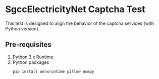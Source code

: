 # SgccElectricityNet Captcha Test

This test is designed to align the behavior of the captcha services (with Python version).

## Pre-requisites
1. Python 3.x Runtime
2. Python packages
   ```bash
   pip install onnxruntime pillow numpy
   ```
